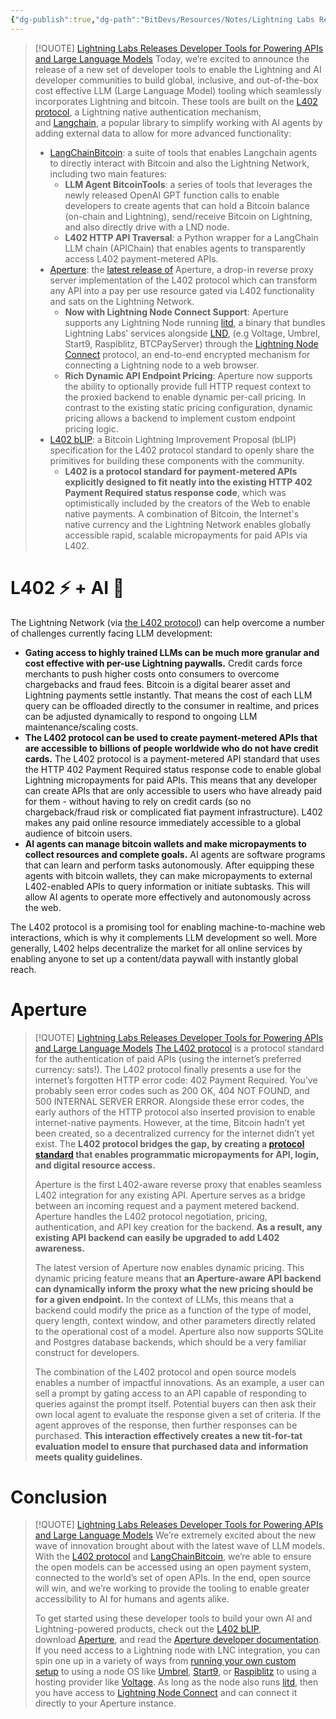 ```yaml
---
{"dg-publish":true,"dg-path":"BitDevs/Resources/Notes/Lightning Labs Releases Developer Tools for Powering APIs and Large Language Models.md","permalink":"/bit-devs/resources/notes/lightning-labs-releases-developer-tools-for-powering-ap-is-and-large-language-models/","title":"Lightning Labs Releases Developer Tools for Powering APIs and Large Language Models","tags":["bitcoin, lightning, l402, ai, llm, agent, micropayment"],"noteIcon":"3","created":"2023-07-29T23:14:55.709-10:00","updated":"2023-07-30T02:13:34.499-10:00"}
---
```




> [!QUOTE] [Lightning Labs Releases Developer Tools for Powering APIs and Large Language Models](https://www.nobsbitcoin.com/lightning-labs-ai-tools/)
> Today, we’re excited to announce the release of a new set of developer tools to enable the Lightning and AI developer communities to build global, inclusive, and out-of-the-box cost effective LLM (Large Language Model) tooling which seamlessly incorporates Lightning and bitcoin. These tools are built on the [L402 protocol](https://docs.lightning.engineering/the-lightning-network/l402), a Lightning native authentication mechanism, and [Langchain](https://github.com/hwchase17/langchain), a popular library to simplify working with AI agents by adding external data to allow for more advanced functionality:
> - [LangChainBitcoin](https://github.com/lightninglabs/LangChainBitcoin): a suite of tools that enables Langchain agents to directly interact with Bitcoin and also the Lightning Network, including two main features:
> 	- **LLM Agent BitcoinTools**: a series of tools that leverages the newly released OpenAI GPT function calls to enable developers to create agents that can hold a Bitcoin balance (on-chain and Lightning), send/receive Bitcoin on Lightning, and also directly drive with a LND node.
> 	- **L402 HTTP API Traversal**: a Python wrapper for a LangChain LLM chain (APIChain) that enables agents to transparently access L402 payment-metered APIs.
> - [Aperture](https://github.com/lightninglabs/aperture/tree/master): the [latest release of](https://github.com/lightninglabs/aperture/releases/tag/v0.2-beta) Aperture, a drop-in reverse proxy server implementation of the L402 protocol which can transform any API into a pay per use resource gated via L402 functionality and sats on the Lightning Network.
> 	- **Now with Lightning Node Connect Support**: Aperture supports any Lightning Node running [litd](https://github.com/lightninglabs/lightning-terminal#readme), a binary that bundles Lightning Labs’ services alongside [LND](https://github.com/lightningnetwork/lnd#readme), (e.g Voltage, Umbrel, Start9, Raspiblitz, BTCPayServer) through the [Lightning Node Connect](https://docs.lightning.engineering/lightning-network-tools/lightning-terminal/lightning-node-connect) protocol, an end-to-end encrypted mechanism for connecting a Lightning node to a web browser.
> 	- **Rich Dynamic API Endpoint Pricing**: Aperture now supports the ability to optionally provide full HTTP request context to the proxied backend to enable dynamic per-call pricing. In contrast to the existing static pricing configuration, dynamic pricing allows a backend to implement custom endpoint pricing logic.
> - [L402 bLIP](https://github.com/lightning/blips/pull/26): a Bitcoin Lightning Improvement Proposal (bLIP) specification for the L402 protocol standard to openly share the primitives for building these components with the community.
> 	- **L402 is a protocol standard for payment-metered APIs explicitly designed to fit neatly into the existing HTTP 402 Payment Required status response code**, which was optimistically included by the creators of the Web to enable native payments. A combination of Bitcoin, the Internet's native currency and the Lightning Network enables globally accessible rapid, scalable micropayments for paid APIs via L402.
> 

# L402 ⚡ + AI 🤖

The Lightning Network (via [the L402 protocol](https://docs.lightning.engineering/the-lightning-network/l402)) can help overcome a number of challenges currently facing LLM development:
- **Gating access to highly trained LLMs can be much more granular and cost effective with per-use Lightning paywalls.** Credit cards force merchants to push higher costs onto consumers to overcome chargebacks and fraud fees. Bitcoin is a digital bearer asset and Lightning payments settle instantly. That means the cost of each LLM query can be offloaded directly to the consumer in realtime, and prices can be adjusted dynamically to respond to ongoing LLM maintenance/scaling costs.
- **The L402 protocol can be used to create payment-metered APIs that are accessible to billions of people worldwide who do not have credit cards.** The L402 protocol is a payment-metered API standard that uses the HTTP 402 Payment Required status response code to enable global Lightning micropayments for paid APIs. This means that any developer can create APIs that are only accessible to users who have already paid for them - without having to rely on credit cards (so no chargeback/fraud risk or complicated fiat payment infrastructure). L402 makes any paid online resource immediately accessible to a global audience of bitcoin users.
- **AI agents can manage bitcoin wallets and make micropayments to collect resources and complete goals.** AI agents are software programs that can learn and perform tasks autonomously. After equipping these agents with bitcoin wallets, they can make micropayments to external L402-enabled APIs to query information or initiate subtasks. This will allow AI agents to operate more effectively and autonomously across the web.

The L402 protocol is a promising tool for enabling machine-to-machine web interactions, which is why it complements LLM development so well. More generally, L402 helps decentralize the market for all online services by enabling anyone to set up a content/data paywall with instantly global reach.

# Aperture

> [!QUOTE] [Lightning Labs Releases Developer Tools for Powering APIs and Large Language Models](https://www.nobsbitcoin.com/lightning-labs-ai-tools/)
> [The L402 protocol](https://docs.lightning.engineering/the-lightning-network/l402) is a protocol standard for the authentication of paid APIs (using the internet’s preferred currency: sats!). The L402 protocol finally presents a use for the internet’s forgotten HTTP error code: 402 Payment Required. You’ve probably seen error codes such as 200 OK, 404 NOT FOUND, and 500 INTERNAL SERVER ERROR. Alongside these error codes, the early authors of the HTTP protocol also inserted provision to enable internet-native payments. However, at the time, Bitcoin hadn’t yet been created, so a decentralized currency for the internet didn’t yet exist. The **L402 protocol bridges the gap, by creating a [protocol standard](https://github.com/lightning/blips/pull/26) that enables programmatic micropayments for API, login, and digital resource access.**
> 
> Aperture is the first L402-aware reverse proxy that enables seamless L402 integration for any existing API. Aperture serves as a bridge between an incoming request and a payment metered backend. Aperture handles the L402 protocol negotiation, pricing, authentication, and API key creation for the backend. **As a result, any existing API backend can easily be upgraded to add L402 awareness.**
> 
> The latest version of Aperture now enables dynamic pricing. This dynamic pricing feature means that **an Aperture-aware API backend can dynamically inform the proxy what the new pricing should be for a given endpoint.** In the context of LLMs, this means that a backend could modify the price as a function of the type of model, query length, context window, and other parameters directly related to the operational cost of a model. Aperture also now supports SQLite and Postgres database backends, which should be a very familiar construct for developers.
> 
> The combination of the L402 protocol and open source models enables a number of impactful innovations. As an example, a user can sell a prompt by gating access to an API capable of responding to queries against the prompt itself. Potential buyers can then ask their own local agent to evaluate the response given a set of criteria. If the agent approves of the response, then further responses can be purchased. **This interaction effectively creates a new tit-for-tat evaluation model to ensure that purchased data and information meets quality guidelines.**

# Conclusion

> [!QUOTE] [Lightning Labs Releases Developer Tools for Powering APIs and Large Language Models](https://www.nobsbitcoin.com/lightning-labs-ai-tools/)
> We’re extremely excited about the new wave of innovation brought about with the latest wave of LLM models. With the [L402 protocol](https://docs.lightning.engineering/the-lightning-network/l402) and [LangChainBitcoin](https://github.com/lightninglabs/LangChainBitcoin), we’re able to ensure the open models can be accessed using an open payment system, connected to the world’s set of open APIs. In the end, open source will win, and we’re working to provide the tooling to enable greater accessibility to AI for humans and agents alike.
> 
> To get started using these developer tools to build your own AI and Lightning-powered products, check out the [L402 bLIP](https://github.com/lightning/blips/pull/26), download [Aperture](https://github.com/lightninglabs/aperture), and read the [Aperture developer documentation](https://docs.lightning.engineering/lightning-network-tools/aperture). If you need access to a Lightning node with LNC integration, you can spin one up in a variety of ways from [running your own custom setup](https://docs.lightning.engineering/lightning-network-tools/lightning-terminal/get-lit) to using a node OS like [Umbrel](https://umbrel.com/), [Start9](https://start9.com/), or [Raspiblitz](https://raspiblitz.org/) to using a hosting provider like [Voltage](https://voltage.cloud/). As long as the node also runs [litd](https://github.com/lightninglabs/lightning-terminal), then you have access to [Lightning Node Connect](https://docs.lightning.engineering/lightning-network-tools/lightning-terminal/lightning-node-connect) and can connect it directly to your Aperture instance.
